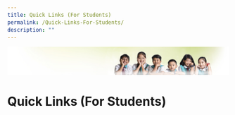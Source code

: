 ```yaml
---
title: Quick Links (For Students)
permalink: /Quick-Links-For-Students/
description: ""
---
```

![](/images/Banner.jpg)

Quick Links (For Students)
===========